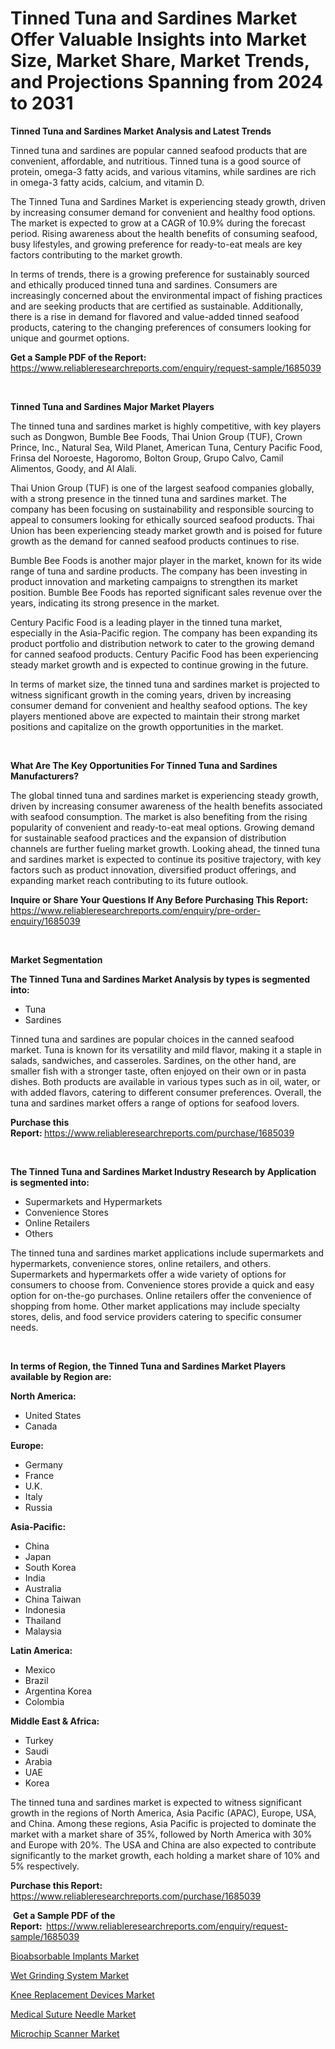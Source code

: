 <p><h1>Tinned Tuna and Sardines Market Offer Valuable Insights into Market Size, Market Share, Market Trends, and Projections Spanning from 2024 to 2031</h1></p><p><strong>Tinned Tuna and Sardines Market Analysis and Latest Trends</strong></p>
<p><p>Tinned tuna and sardines are popular canned seafood products that are convenient, affordable, and nutritious. Tinned tuna is a good source of protein, omega-3 fatty acids, and various vitamins, while sardines are rich in omega-3 fatty acids, calcium, and vitamin D.</p><p>The Tinned Tuna and Sardines Market is experiencing steady growth, driven by increasing consumer demand for convenient and healthy food options. The market is expected to grow at a CAGR of 10.9% during the forecast period. Rising awareness about the health benefits of consuming seafood, busy lifestyles, and growing preference for ready-to-eat meals are key factors contributing to the market growth.</p><p>In terms of trends, there is a growing preference for sustainably sourced and ethically produced tinned tuna and sardines. Consumers are increasingly concerned about the environmental impact of fishing practices and are seeking products that are certified as sustainable. Additionally, there is a rise in demand for flavored and value-added tinned seafood products, catering to the changing preferences of consumers looking for unique and gourmet options.</p></p>
<p><strong>Get a Sample PDF of the Report:&nbsp;</strong> <a href="https://www.reliableresearchreports.com/enquiry/request-sample/1685039">https://www.reliableresearchreports.com/enquiry/request-sample/1685039</a></p>
<p>&nbsp;</p>
<p><strong>Tinned Tuna and Sardines Major Market Players</strong></p>
<p><p>The tinned tuna and sardines market is highly competitive, with key players such as Dongwon, Bumble Bee Foods, Thai Union Group (TUF), Crown Prince, Inc., Natural Sea, Wild Planet, American Tuna, Century Pacific Food, Frinsa del Noroeste, Hagoromo, Bolton Group, Grupo Calvo, Camil Alimentos, Goody, and Al Alali.</p><p>Thai Union Group (TUF) is one of the largest seafood companies globally, with a strong presence in the tinned tuna and sardines market. The company has been focusing on sustainability and responsible sourcing to appeal to consumers looking for ethically sourced seafood products. Thai Union has been experiencing steady market growth and is poised for future growth as the demand for canned seafood products continues to rise.</p><p>Bumble Bee Foods is another major player in the market, known for its wide range of tuna and sardine products. The company has been investing in product innovation and marketing campaigns to strengthen its market position. Bumble Bee Foods has reported significant sales revenue over the years, indicating its strong presence in the market.</p><p>Century Pacific Food is a leading player in the tinned tuna market, especially in the Asia-Pacific region. The company has been expanding its product portfolio and distribution network to cater to the growing demand for canned seafood products. Century Pacific Food has been experiencing steady market growth and is expected to continue growing in the future.</p><p>In terms of market size, the tinned tuna and sardines market is projected to witness significant growth in the coming years, driven by increasing consumer demand for convenient and healthy seafood options. The key players mentioned above are expected to maintain their strong market positions and capitalize on the growth opportunities in the market.</p></p>
<p>&nbsp;</p>
<p><strong>What Are The Key Opportunities For Tinned Tuna and Sardines Manufacturers?</strong></p>
<p><p>The global tinned tuna and sardines market is experiencing steady growth, driven by increasing consumer awareness of the health benefits associated with seafood consumption. The market is also benefiting from the rising popularity of convenient and ready-to-eat meal options. Growing demand for sustainable seafood practices and the expansion of distribution channels are further fueling market growth. Looking ahead, the tinned tuna and sardines market is expected to continue its positive trajectory, with key factors such as product innovation, diversified product offerings, and expanding market reach contributing to its future outlook.</p></p>
<p><strong>Inquire or Share Your Questions If Any Before Purchasing This Report:</strong> <a href="https://www.reliableresearchreports.com/enquiry/pre-order-enquiry/1685039">https://www.reliableresearchreports.com/enquiry/pre-order-enquiry/1685039</a></p>
<p>&nbsp;</p>
<p><strong>Market Segmentation</strong></p>
<p><strong>The Tinned Tuna and Sardines Market Analysis by types is segmented into:</strong></p>
<p><ul><li>Tuna</li><li>Sardines</li></ul></p>
<p><p>Tinned tuna and sardines are popular choices in the canned seafood market. Tuna is known for its versatility and mild flavor, making it a staple in salads, sandwiches, and casseroles. Sardines, on the other hand, are smaller fish with a stronger taste, often enjoyed on their own or in pasta dishes. Both products are available in various types such as in oil, water, or with added flavors, catering to different consumer preferences. Overall, the tuna and sardines market offers a range of options for seafood lovers.</p></p>
<p><strong>Purchase this Report:&nbsp;</strong><a href="https://www.reliableresearchreports.com/purchase/1685039">https://www.reliableresearchreports.com/purchase/1685039</a></p>
<p>&nbsp;</p>
<p><strong>The Tinned Tuna and Sardines Market Industry Research by Application is segmented into:</strong></p>
<p><ul><li>Supermarkets and Hypermarkets</li><li>Convenience Stores</li><li>Online Retailers</li><li>Others</li></ul></p>
<p><p>The tinned tuna and sardines market applications include supermarkets and hypermarkets, convenience stores, online retailers, and others. Supermarkets and hypermarkets offer a wide variety of options for consumers to choose from. Convenience stores provide a quick and easy option for on-the-go purchases. Online retailers offer the convenience of shopping from home. Other market applications may include specialty stores, delis, and food service providers catering to specific consumer needs.</p></p>
<p>&nbsp;</p>
<p><strong>In terms of Region, the Tinned Tuna and Sardines Market Players available by Region are:</strong></p>
<p>
    <p> <strong> North America: </strong>
        <ul>
            <li>United States</li>
            <li>Canada</li>
        </ul>
        </p> 
    <p> <strong> Europe: </strong>
        <ul>
            <li>Germany</li>
            <li>France</li>
            <li>U.K.</li>
            <li>Italy</li>
            <li>Russia</li>
        </ul>
        </p> 
    <p> <strong> Asia-Pacific: </strong>
        <ul>
            <li>China</li>
            <li>Japan</li>
            <li>South Korea</li>
            <li>India</li>
            <li>Australia</li>
            <li>China Taiwan</li>
            <li>Indonesia</li>
            <li>Thailand</li>
            <li>Malaysia</li>
        </ul>
        </p> 
    <p> <strong> Latin America: </strong>
        <ul>
            <li>Mexico</li>
            <li>Brazil</li>
            <li>Argentina Korea</li>
            <li>Colombia</li>
        </ul>
        </p> 
    <p> <strong> Middle East & Africa: </strong>
        <ul>
            <li>Turkey</li>
            <li>Saudi</li>
            <li>Arabia</li>
            <li>UAE</li>
            <li>Korea</li>
        </ul>
    </p>
    </p>
<p><p>The tinned tuna and sardines market is expected to witness significant growth in the regions of North America, Asia Pacific (APAC), Europe, USA, and China. Among these regions, Asia Pacific is projected to dominate the market with a market share of 35%, followed by North America with 30% and Europe with 20%. The USA and China are also expected to contribute significantly to the market growth, each holding a market share of 10% and 5% respectively.</p></p>
<p><strong>Purchase this Report: </strong><a href="https://www.reliableresearchreports.com/purchase/1685039">https://www.reliableresearchreports.com/purchase/1685039</a></p>
<p>&nbsp;<strong>Get a Sample PDF of the Report:&nbsp;&nbsp;</strong><a href="https://www.reliableresearchreports.com/enquiry/request-sample/1685039">https://www.reliableresearchreports.com/enquiry/request-sample/1685039</a></p>
<p><strong></strong></p>
<p><p><a href="https://medium.com/@carolynfuller1997/bioabsorbable-implants-market-report-reveals-the-latest-trends-and-growth-opportunities-of-this-995bbf0d1aef">Bioabsorbable Implants Market</a></p><p><a href="https://github.com/sougarounis/Market-Research-Report-List-2/blob/main/wet-grinding-system-market.md">Wet Grinding System Market</a></p><p><a href="https://medium.com/@dinafritsch/knee-replacement-devices-market-report-reveals-the-latest-trends-and-growth-opportunities-of-this-08579fbfe401">Knee Replacement Devices Market</a></p><p><a href="https://medium.com/@rosethompson73/medical-suture-needle-market-size-and-market-trends-complete-industry-overview-2024-to-2031-afa0d7054e52">Medical Suture Needle Market</a></p><p><a href="https://github.com/marloy8/Market-Research-Report-List-3/blob/main/microchip-scanner-market.md">Microchip Scanner Market</a></p></p>